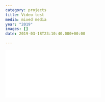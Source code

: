 ```yaml
---
category: projects
title: Video test
media: mixed media
year: "2019"
images: []
date: 2019-03-18T23:10:40.000+00:00

---
```

<!-- <iframe max-width="560" max-height="315" src="[https://www.youtube.com/embed/ArOpcaPYnsQ](https://www.youtube.com/embed/ArOpcaPYnsQ "https://www.youtube.com/embed/ArOpcaPYnsQ")" frameborder="0" allow="accelerometer; autoplay; encrypted-media; gyroscope; picture-in-picture" allowfullscreen></iframe> -->

<div class='embed-container'><iframe src="[https://www.youtube.com/embed/hnYU2J5COvY](https://www.youtube.com/embed/hnYU2J5COvY "https://www.youtube.com/embed/hnYU2J5COvY")" frameborder='0' allowfullscreen></iframe></div>